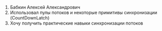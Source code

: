 1. Бабкин Алексей Александрович
2. Использовал пулы потоков и некоторые примитивы синхронизации (CountDownLatch)
3. Хочу получить практические навыки синхронизации потоков